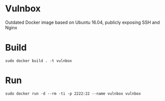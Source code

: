 # Vulnbox
Outdated Docker image based on Ubuntu 16.04, publicly exposing SSH and Nginx

# Build

```
sudo docker build . -t vulnbox
```

# Run

```
sudo docker run -d --rm -ti -p 2222:22 --name vulnbox vulnbox
```
